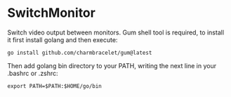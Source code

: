 # SwitchMonitor
Switch video output between monitors. Gum shell tool is required, to install it first install golang and then execute:
```
go install github.com/charmbracelet/gum@latest
```
Then add golang bin directory to your PATH, writing the next line in your .bashrc or .zshrc:
```
export PATH=$PATH:$HOME/go/bin
```
